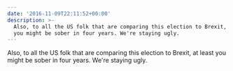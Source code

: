 ```yaml
---
date: '2016-11-09T22:11:52+00:00'
description: >-
  Also, to all the US folk that are comparing this election to Brexit, at least
  you might be sober in four years. We're staying ugly.
---
```

Also, to all the US folk that are comparing this election to Brexit, at least you might be sober in four years. We're staying ugly.
